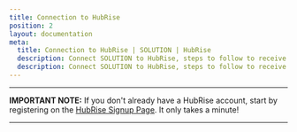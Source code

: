 ```yaml
---
title: Connection to HubRise
position: 2
layout: documentation
meta:
  title: Connection to HubRise | SOLUTION | HubRise
  description: Connect SOLUTION to HubRise, steps to follow to receive your orders in your SOLUTION EPOS.
  description: Connect SOLUTION to HubRise, steps to follow to receive your SOLUTION orders in your EPOS.
---
```


---

**IMPORTANT NOTE:** If you don't already have a HubRise account, start by registering on the [HubRise Signup Page](https://manager.hubrise.com/signup). It only takes a minute!

---
